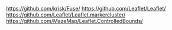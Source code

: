 https://github.com/krisk/Fuse/
https://github.com/Leaflet/Leaflet/
https://github.com/Leaflet/Leaflet.markercluster/
https://github.com/MazeMap/Leaflet.ControlledBounds/